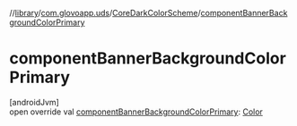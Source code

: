 //[library](../../../index.md)/[com.glovoapp.uds](../index.md)/[CoreDarkColorScheme](index.md)/[componentBannerBackgroundColorPrimary](component-banner-background-color-primary.md)

# componentBannerBackgroundColorPrimary

[androidJvm]\
open override val [componentBannerBackgroundColorPrimary](component-banner-background-color-primary.md): [Color](https://developer.android.com/reference/kotlin/androidx/compose/ui/graphics/Color.html)
